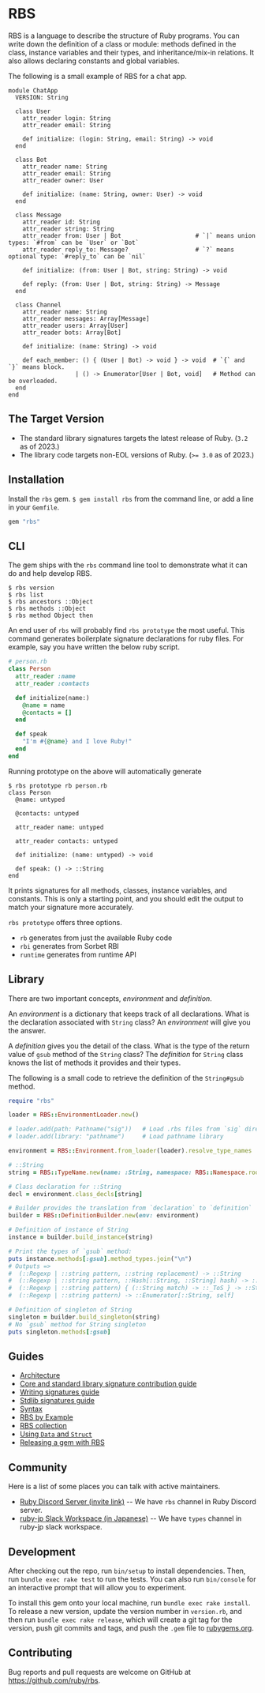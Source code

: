 # RBS

RBS is a language to describe the structure of Ruby programs.
You can write down the definition of a class or module: methods defined in the class, instance variables and their types, and inheritance/mix-in relations.
It also allows declaring constants and global variables.

The following is a small example of RBS for a chat app.

<!-- run-start:a.rbs:bundle exec rbs -I a.rbs validate -->
```rbs
module ChatApp
  VERSION: String

  class User
    attr_reader login: String
    attr_reader email: String

    def initialize: (login: String, email: String) -> void
  end

  class Bot
    attr_reader name: String
    attr_reader email: String
    attr_reader owner: User

    def initialize: (name: String, owner: User) -> void
  end

  class Message
    attr_reader id: String
    attr_reader string: String
    attr_reader from: User | Bot                     # `|` means union types: `#from` can be `User` or `Bot`
    attr_reader reply_to: Message?                   # `?` means optional type: `#reply_to` can be `nil`

    def initialize: (from: User | Bot, string: String) -> void

    def reply: (from: User | Bot, string: String) -> Message
  end

  class Channel
    attr_reader name: String
    attr_reader messages: Array[Message]
    attr_reader users: Array[User]
    attr_reader bots: Array[Bot]

    def initialize: (name: String) -> void

    def each_member: () { (User | Bot) -> void } -> void  # `{` and `}` means block.
                   | () -> Enumerator[User | Bot, void]   # Method can be overloaded.
  end
end
```
<!-- run-end -->

## The Target Version

* The standard library signatures targets the latest release of Ruby. (`3.2` as of 2023.)
* The library code targets non-EOL versions of Ruby. (`>= 3.0` as of 2023.)

## Installation

Install the `rbs` gem. `$ gem install rbs` from the command line, or add a line in your `Gemfile`.

```rb
gem "rbs"
```

## CLI

The gem ships with the `rbs` command line tool to demonstrate what it can do and help develop RBS.

```console
$ rbs version
$ rbs list
$ rbs ancestors ::Object
$ rbs methods ::Object
$ rbs method Object then
```

An end user of `rbs` will probably find `rbs prototype` the most useful. This command generates boilerplate signature declarations for ruby files. For example, say you have written the below ruby script.

```ruby
# person.rb
class Person
  attr_reader :name
  attr_reader :contacts

  def initialize(name:)
    @name = name
    @contacts = []
  end

  def speak
    "I'm #{@name} and I love Ruby!"
  end
end
```

Running prototype on the above will automatically generate

```console
$ rbs prototype rb person.rb
class Person
  @name: untyped

  @contacts: untyped

  attr_reader name: untyped

  attr_reader contacts: untyped

  def initialize: (name: untyped) -> void

  def speak: () -> ::String
end
```

It prints signatures for all methods, classes, instance variables, and constants.
This is only a starting point, and you should edit the output to match your signature more accurately.

`rbs prototype` offers three options.

- `rb` generates from just the available Ruby code
- `rbi` generates from Sorbet RBI
- `runtime` generates from runtime API

## Library

There are two important concepts, _environment_ and _definition_.

An _environment_ is a dictionary that keeps track of all declarations. What is the declaration associated with `String` class? An _environment_ will give you the answer.

A _definition_ gives you the detail of the class. What is the type of the return value of `gsub` method of the `String` class? The _definition_ for `String` class knows the list of methods it provides and their types.

The following is a small code to retrieve the definition of the `String#gsub` method.

<!-- run-start:a.rb:bundle exec ruby a.rb -->
```rb
require "rbs"

loader = RBS::EnvironmentLoader.new()

# loader.add(path: Pathname("sig"))   # Load .rbs files from `sig` directory
# loader.add(library: "pathname")     # Load pathname library

environment = RBS::Environment.from_loader(loader).resolve_type_names

# ::String
string = RBS::TypeName.new(name: :String, namespace: RBS::Namespace.root)

# Class declaration for ::String
decl = environment.class_decls[string]

# Builder provides the translation from `declaration` to `definition`
builder = RBS::DefinitionBuilder.new(env: environment)

# Definition of instance of String
instance = builder.build_instance(string)

# Print the types of `gsub` method:
puts instance.methods[:gsub].method_types.join("\n")
# Outputs =>
#  (::Regexp | ::string pattern, ::string replacement) -> ::String
#  (::Regexp | ::string pattern, ::Hash[::String, ::String] hash) -> ::String
#  (::Regexp | ::string pattern) { (::String match) -> ::_ToS } -> ::String
#  (::Regexp | ::string pattern) -> ::Enumerator[::String, self]

# Definition of singleton of String
singleton = builder.build_singleton(string)
# No `gsub` method for String singleton
puts singleton.methods[:gsub]
```
<!-- run-end -->

## Guides

- [Architecture](docs/architecture.md)
- [Core and standard library signature contribution guide](docs/CONTRIBUTING.md)
- [Writing signatures guide](docs/sigs.md)
- [Stdlib signatures guide](docs/stdlib.md)
- [Syntax](docs/syntax.md)
- [RBS by Example](docs/rbs_by_example.md)
- [RBS collection](docs/collection.md)
- [Using `Data` and `Struct`](docs/data_and_struct.md)
- [Releasing a gem with RBS](docs/gem.md)

## Community

Here is a list of some places you can talk with active maintainers.

- [Ruby Discord Server (invite link)](https://discord.gg/ad2acQFtkh) -- We have `rbs` channel in Ruby Discord server.
- [ruby-jp Slack Workspace (in Japanese)](https://ruby-jp.github.io/) -- We have `types` channel in ruby-jp slack workspace.

## Development

After checking out the repo, run `bin/setup` to install dependencies. Then, run `bundle exec rake test` to run the tests. You can also run `bin/console` for an interactive prompt that will allow you to experiment.

To install this gem onto your local machine, run `bundle exec rake install`. To release a new version, update the version number in `version.rb`, and then run `bundle exec rake release`, which will create a git tag for the version, push git commits and tags, and push the `.gem` file to [rubygems.org](https://rubygems.org).

## Contributing

Bug reports and pull requests are welcome on GitHub at https://github.com/ruby/rbs.

